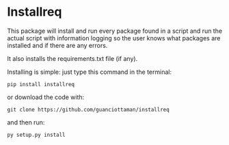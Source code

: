 # Installreq

This package will install and run every package found in a script and run the actual script with information logging so the user knows what packages are installed and if there are any errors.

It also installs the requirements.txt file (if any).

Installing is simple: just type this command in the terminal:

`pip install installreq`

or download the code with:

`git clone https://github.com/guanciottaman/installreq`

and then run:

`py setup.py install`
